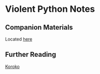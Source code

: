 # Violent Python Notes

## Companion Materials
Located [here](https://booksite.elsevier.com/9781597499576/chapters.php)


## Further Reading
[Koroko](https://en.wikipedia.org/wiki/Kokoro)  

